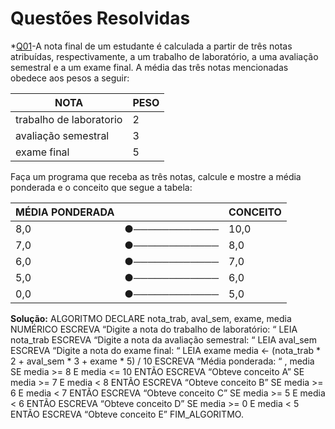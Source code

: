# **Questões Resolvidas**

 *[Q01](Q01)-A nota final de um estudante é calculada a partir de três notas atribuídas, respectivamente, a um trabalho de laboratório, a uma avaliação semestral e a um exame final. A média das três notas mencionadas obedece aos pesos a seguir:

|        NOTA            |   PESO  |
|------------------------|---------|
|trabalho de laboratorio |    2    |
|avaliação semestral     |    3    |
|exame final             |    5    |

Faça um programa que receba as três notas, calcule e mostre a média ponderada e o conceito que segue
a tabela:

|  MÉDIA PONDERADA  |      | CONCEITO |
|-------------------|------|----------|
|8,0 |●──────────── |10,0  |     A    |
|7,0 |●──────────── |8,0   |     B    |
|6,0 |●──────────── |7,0   |     C    |
|5,0 |●──────────── |6,0   |     D    |
|0,0 |●──────────── |5,0   |     E    |

**Solução:**
ALGORITMO
DECLARE nota_trab, aval_sem, exame, media NUMÉRICO
ESCREVA “Digite a nota do trabalho de laboratório: “
LEIA nota_trab
ESCREVA “Digite a nota da avaliação semestral: “
LEIA aval_sem
ESCREVA “Digite a nota do exame final: “
LEIA exame
media ← (nota_trab * 2 + aval_sem * 3 + exame * 5) / 10
ESCREVA “Média ponderada: “ , media
SE media >= 8 E media <= 10
ENTÃO ESCREVA “Obteve conceito A”
SE media >= 7 E media < 8
ENTÃO ESCREVA “Obteve conceito B”
SE media >= 6 E media < 7
ENTÃO ESCREVA “Obteve conceito C”
SE media >= 5 E media < 6
ENTÃO ESCREVA “Obteve conceito D”
SE media >= 0 E media < 5
ENTÃO ESCREVA “Obteve conceito E”
FIM_ALGORITMO.

